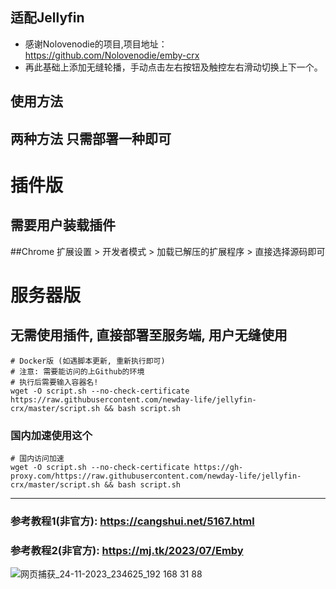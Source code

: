 ## 适配Jellyfin
- 感谢Nolovenodie的项目,项目地址：https://github.com/Nolovenodie/emby-crx
- 再此基础上添加无缝轮播，手动点击左右按钮及触控左右滑动切换上下一个。
## 使用方法
## 两种方法 只需部署一种即可
# 插件版
## 需要用户装载插件
##Chrome 扩展设置 > 开发者模式 > 加载已解压的扩展程序 > 直接选择源码即可

# 服务器版
## 无需使用插件, 直接部署至服务端, 用户无缝使用

```
# Docker版 (如遇脚本更新, 重新执行即可)
# 注意: 需要能访问的上Github的环境
# 执行后需要输入容器名!
wget -O script.sh --no-check-certificate https://raw.githubusercontent.com/newday-life/jellyfin-crx/master/script.sh && bash script.sh
```
### 国内加速使用这个
```
# 国内访问加速
wget -O script.sh --no-check-certificate https://gh-proxy.com/https://raw.githubusercontent.com/newday-life/jellyfin-crx/master/script.sh && bash script.sh
```

---

### 参考教程1(非官方): https://cangshui.net/5167.html
### 参考教程2(非官方): https://mj.tk/2023/07/Emby
![网页捕获_24-11-2023_234625_192 168 31 88](https://github.com/newday-life/jellyfin-crx/assets/25839463/1e9c248f-4a01-4643-8f99-43b4afe8eee6)
